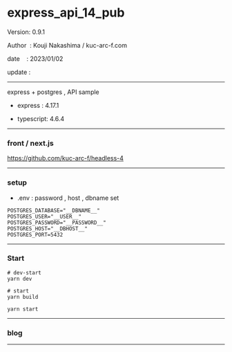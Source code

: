 ﻿# express_api_14_pub

 Version: 0.9.1

 Author  : Kouji Nakashima / kuc-arc-f.com

 date    : 2023/01/02

 update :

***

express + postgres , API sample 

* express : 4.17.1

* typescript: 4.6.4

***
### front / next.js

https://github.com/kuc-arc-f/headless-4

***
### setup

* .env : password , host , dbname set

```
POSTGRES_DATABASE="__DBNAME__"
POSTGRES_USER="__USER__"
POSTGRES_PASSWORD="__PASSWORD__"
POSTGRES_HOST="__DBHOST__"
POSTGRES_PORT=5432
```

***
### Start

```
# dev-start
yarn dev

# start
yarn build

yarn start

```
***
### blog

***

